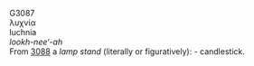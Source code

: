 G3087  
λυχνία  
luchnia  
*lookh-nee‘-ah*  
From [3088](g3088) a *lamp* *stand* (literally or figuratively): -
candlestick.  
